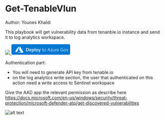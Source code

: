 # Get-TenableVlun

Author: Younes Khaldi


This playbook will get vulnerability data from tenanble.io instance and send it to log analytics workspace.



<a href="https://azuredeploy.net/?repository=https://github.com/Yaniv-Shasha/Sentinel/tree/master/Playbooks/Get-TenableVlun" target="_blank">
    <img src="http://azuredeploy.net/deploybutton.png"/>
</a>
<a href="https://portal.azure.us/#create/Microsoft.Template/uri/https%3A%2F%2Fraw.githubusercontent.com%2FYaniv-Shasha%2FSentinel%2Fmaster%2FPlaybooks%2FGet-TenableVlun%2Fazuredeploy.json" target="_blank">
<img src="https://raw.githubusercontent.com/Azure/azure-quickstart-templates/master/1-CONTRIBUTION-GUIDE/images/deploytoazuregov.png"/>
</a>

Authentication part:

- You will need to generate API key from tenable.io 
- on the log analytics write section, the user that authenticated on this action need a write access to Sentinel workspace

Give the AAD app the relevant permission as describe here https://docs.microsoft.com/en-us/windows/security/threat-protection/microsoft-defender-atp/get-discovered-vulnerabilities



![alt text](https://raw.githubusercontent.com/Yaniv-Shasha/Sentinel/master/Playbooks/Get-MDATP-TVMData/pics/1.png
)<br><br>
